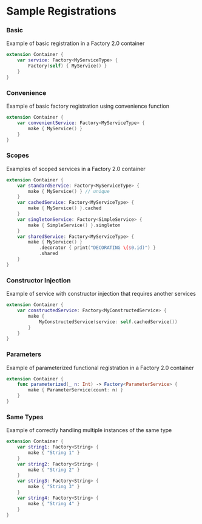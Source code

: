 # Sample Registrations

### Basic
Example of basic registration in a Factory 2.0 container

```swift
extension Container {
    var service: Factory<MyServiceType> {
        Factory(self) { MyService() }
    }
}
```

### Convenience
Example of basic factory registration using convenience function

```swift
extension Container {
    var convenientService: Factory<MyServiceType> {
        make { MyService() }
    }
}
```

### Scopes
Examples of scoped services in a Factory 2.0 container

```swift
extension Container {
    var standardService: Factory<MyServiceType> {
        make { MyService() } // unique
    }
    var cachedService: Factory<MyServiceType> {
        make { MyService() }.cached
    }
    var singletonService: Factory<SimpleService> {
        make { SimpleService() }.singleton
    }
    var sharedService: Factory<MyServiceType> {
        make { MyService() }
            .decorator { print("DECORATING \($0.id)") }
            .shared
    }
}
```

### Constructor Injection
Example of service with constructor injection that requires another services

```swift
extension Container {
    var constructedService: Factory<MyConstructedService> {
        make {
            MyConstructedService(service: self.cachedService())
        }
    }
}
```

### Parameters
Example of parameterized functional registration in a Factory 2.0 container

```swift
extension Container {
    func parameterized(_ n: Int) -> Factory<ParameterService> {
        make { ParameterService(count: n) }
    }
}
```

### Same Types
Example of correctly handling multiple instances of the same type

```swift
extension Container {
    var string1: Factory<String> {
        make { "String 1" }
    }
    var string2: Factory<String> {
        make { "String 2" }
    }
    var string3: Factory<String> {
        make { "String 3" }
    }
    var string4: Factory<String> {
        make { "String 4" }
    }
}
```

